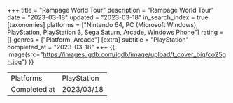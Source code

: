 +++
title = "Rampage World Tour"
description = "Rampage World Tour"
date = "2023-03-18"
updated = "2023-03-18"
in_search_index = true
[taxonomies]
platforms = ["Nintendo 64, PC (Microsoft Windows), PlayStation, PlayStation 3, Sega Saturn, Arcade, Windows Phone"]
rating = []
genres = ["Platform, Arcade"]
[extra]
subtitle = "PlayStation"
completed_at = "2023-03-18"
+++
{{ image(src="https://images.igdb.com/igdb/image/upload/t_cover_big/co25gh.jpg") }}

|              |            |
| ------------ | ---------- |
| Platforms    | PlayStation |
| Completed at | 2023/03/18 |

